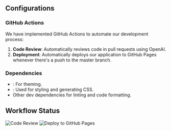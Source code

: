 ## Configurations

### GitHub Actions

We have implemented GitHub Actions to automate our development process:

1. **Code Review**: Automatically reviews code in pull requests using OpenAI.
2. **Deployment**: Automatically deploys our application to GitHub Pages whenever there's a push to the master branch.

### Dependencies

- : For theming.
- : Used for styling and generating CSS.
- Other dev dependencies for linting and code formatting.

## Workflow Status

![Code Review](https://github.com/RamtinMoshtagh/social-media-client/workflows/Code%20Review/badge.svg?branch=workflow)
![Deploy to GitHub Pages](https://github.com/RamtinMoshtagh/social-media-client/workflows/Deploy%20static%20content%20to%20Pages/badge.svg?branch=workflow)
